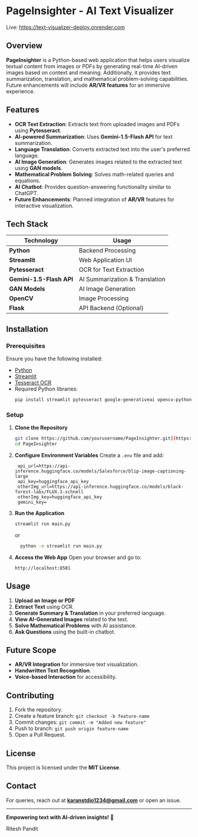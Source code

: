 

# PageInsighter - AI Text Visualizer

Live: https://text-visualizer-deploy.onrender.com


## Overview

**PageInsighter** is a Python-based web application that helps users visualize textual content from images or PDFs by generating real-time AI-driven images based on context and meaning. Additionally, it provides text summarization, translation, and mathematical problem-solving capabilities. Future enhancements will include **AR/VR features** for an immersive experience.

## Features

- **OCR Text Extraction**: Extracts text from uploaded images and PDFs using **Pytesseract**.
- **AI-powered Summarization**: Uses **Gemini-1.5-Flash API** for text summarization.
- **Language Translation**: Converts extracted text into the user's preferred language.
- **AI Image Generation**: Generates images related to the extracted text using **GAN models**.
- **Mathematical Problem Solving**: Solves math-related queries and equations.
- **AI Chatbot**: Provides question-answering functionality similar to ChatGPT.
- **Future Enhancements**: Planned integration of **AR/VR** features for interactive visualization.

## Tech Stack

| Technology               | Usage                          |
| ------------------------ | ------------------------------ |
| **Python**               | Backend Processing             |
| **Streamlit**            | Web Application UI             |
| **Pytesseract**          | OCR for Text Extraction        |
| **Gemini-1.5-Flash API** | AI Summarization & Translation |
| **GAN Models**           | AI Image Generation            |
| **OpenCV**               | Image Processing               |
| **Flask**                | API Backend (Optional)         |

## Installation

### Prerequisites

Ensure you have the following installed:

- [Python](https://www.python.org/)
- [Streamlit](https://streamlit.io/)
- [Tesseract OCR](https://github.com/tesseract-ocr/tesseract)
- Required Python libraries:
  ```sh
  pip install streamlit pytesseract google-generativeai opencv-python Flask numpy requests
  ```

### Setup

1. **Clone the Repository**

   ```sh
   git clone https://github.com/yourusername/PageInsighter.git](https://github.com/R17358/PageInsighter---AI-Text-Visualizer.git
   cd PageInsighter
   ```

2. **Configure Environment Variables**
   Create a `.env` file and add:

   ```env
    api_url=https://api-inference.huggingface.co/models/Salesforce/blip-image-captioning-large
    api_key=huggingface_api_key
    otherImg_url=https://api-inference.huggingface.co/models/black-forest-labs/FLUX.1-schnell
    otherImg_key=huggingface_api_key
    gemini_key=

   ```

3. **Run the Application**

   ```sh
   streamlit run main.py
   ```
   or

   ```sh
     python -m streamlit run main.py

5. **Access the Web App**
   Open your browser and go to:

   ```
   http://localhost:8501
   ```

## Usage

1. **Upload an Image or PDF**
2. **Extract Text** using OCR.
3. **Generate Summary & Translation** in your preferred language.
4. **View AI-Generated Images** related to the text.
5. **Solve Mathematical Problems** with AI assistance.
6. **Ask Questions** using the built-in chatbot.

## Future Scope

- **AR/VR Integration** for immersive text visualization.
- **Handwritten Text Recognition**.
- **Voice-based Interaction** for accessibility.

## Contributing

1. Fork the repository.
2. Create a feature branch: `git checkout -b feature-name`
3. Commit changes: `git commit -m "Added new feature"`
4. Push to branch: `git push origin feature-name`
5. Open a Pull Request.

## License

This project is licensed under the **MIT License**.

## Contact

For queries, reach out at **[karanstdio1234@gmail.com](mailto\:karanstdio1234@gmail.com)** or open an issue.

---

**Empowering text with AI-driven insights!** 🚀

Ritesh Pandit
